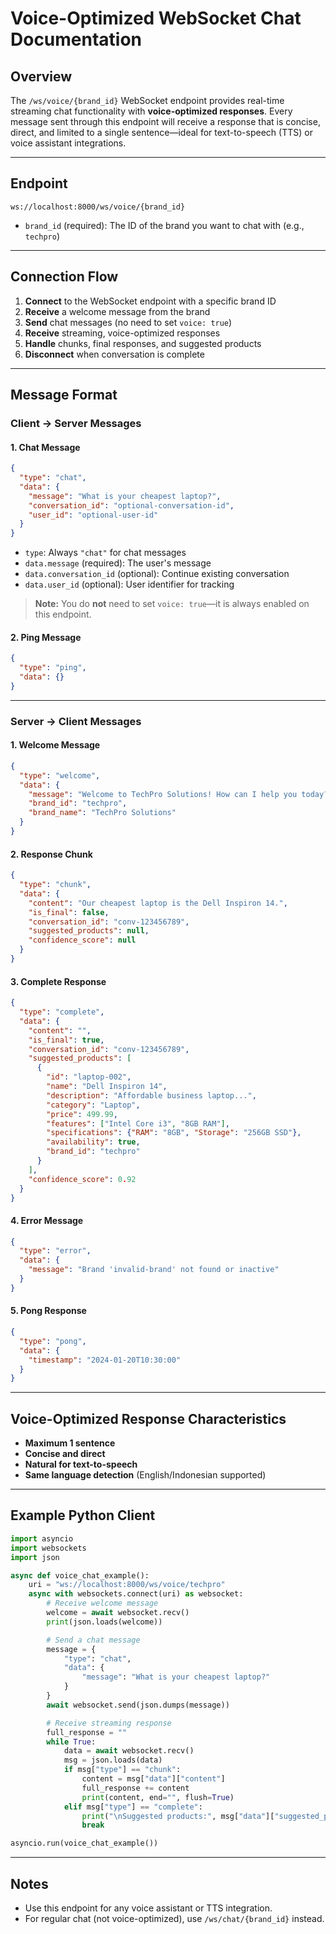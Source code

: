 # Voice-Optimized WebSocket Chat Documentation

## Overview

The `/ws/voice/{brand_id}` WebSocket endpoint provides real-time streaming chat functionality with **voice-optimized responses**. Every message sent through this endpoint will receive a response that is concise, direct, and limited to a single sentence—ideal for text-to-speech (TTS) or voice assistant integrations.

---

## Endpoint

```
ws://localhost:8000/ws/voice/{brand_id}
```

- `brand_id` (required): The ID of the brand you want to chat with (e.g., `techpro`)

---

## Connection Flow

1. **Connect** to the WebSocket endpoint with a specific brand ID
2. **Receive** a welcome message from the brand
3. **Send** chat messages (no need to set `voice: true`)
4. **Receive** streaming, voice-optimized responses
5. **Handle** chunks, final responses, and suggested products
6. **Disconnect** when conversation is complete

---

## Message Format

### Client → Server Messages

#### 1. Chat Message
```json
{
  "type": "chat",
  "data": {
    "message": "What is your cheapest laptop?",
    "conversation_id": "optional-conversation-id",
    "user_id": "optional-user-id"
  }
}
```
- `type`: Always `"chat"` for chat messages
- `data.message` (required): The user's message
- `data.conversation_id` (optional): Continue existing conversation
- `data.user_id` (optional): User identifier for tracking

> **Note:** You do **not** need to set `voice: true`—it is always enabled on this endpoint.

#### 2. Ping Message
```json
{
  "type": "ping",
  "data": {}
}
```

---

### Server → Client Messages

#### 1. Welcome Message
```json
{
  "type": "welcome",
  "data": {
    "message": "Welcome to TechPro Solutions! How can I help you today?",
    "brand_id": "techpro",
    "brand_name": "TechPro Solutions"
  }
}
```

#### 2. Response Chunk
```json
{
  "type": "chunk",
  "data": {
    "content": "Our cheapest laptop is the Dell Inspiron 14.",
    "is_final": false,
    "conversation_id": "conv-123456789",
    "suggested_products": null,
    "confidence_score": null
  }
}
```

#### 3. Complete Response
```json
{
  "type": "complete",
  "data": {
    "content": "",
    "is_final": true,
    "conversation_id": "conv-123456789",
    "suggested_products": [
      {
        "id": "laptop-002",
        "name": "Dell Inspiron 14",
        "description": "Affordable business laptop...",
        "category": "Laptop",
        "price": 499.99,
        "features": ["Intel Core i3", "8GB RAM"],
        "specifications": {"RAM": "8GB", "Storage": "256GB SSD"},
        "availability": true,
        "brand_id": "techpro"
      }
    ],
    "confidence_score": 0.92
  }
}
```

#### 4. Error Message
```json
{
  "type": "error",
  "data": {
    "message": "Brand 'invalid-brand' not found or inactive"
  }
}
```

#### 5. Pong Response
```json
{
  "type": "pong",
  "data": {
    "timestamp": "2024-01-20T10:30:00"
  }
}
```

---

## Voice-Optimized Response Characteristics
- **Maximum 1 sentence**
- **Concise and direct**
- **Natural for text-to-speech**
- **Same language detection** (English/Indonesian supported)

---

## Example Python Client

```python
import asyncio
import websockets
import json

async def voice_chat_example():
    uri = "ws://localhost:8000/ws/voice/techpro"
    async with websockets.connect(uri) as websocket:
        # Receive welcome message
        welcome = await websocket.recv()
        print(json.loads(welcome))

        # Send a chat message
        message = {
            "type": "chat",
            "data": {
                "message": "What is your cheapest laptop?"
            }
        }
        await websocket.send(json.dumps(message))

        # Receive streaming response
        full_response = ""
        while True:
            data = await websocket.recv()
            msg = json.loads(data)
            if msg["type"] == "chunk":
                content = msg["data"]["content"]
                full_response += content
                print(content, end="", flush=True)
            elif msg["type"] == "complete":
                print("\nSuggested products:", msg["data"]["suggested_products"])
                break

asyncio.run(voice_chat_example())
```

---

## Notes
- Use this endpoint for any voice assistant or TTS integration.
- For regular chat (not voice-optimized), use `/ws/chat/{brand_id}` instead. 